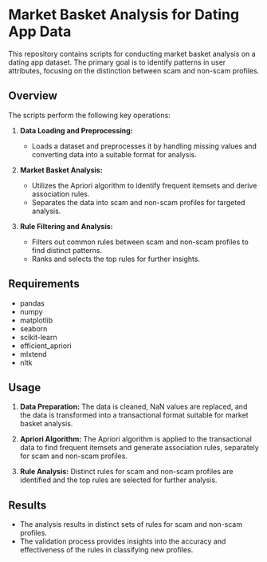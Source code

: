 # Market Basket Analysis for Dating App Data

This repository contains scripts for conducting market basket analysis on a dating app dataset. The primary goal is to identify patterns in user attributes, focusing on the distinction between scam and non-scam profiles.

## Overview

The scripts perform the following key operations:

1. **Data Loading and Preprocessing:**
    - Loads a dataset and preprocesses it by handling missing values and converting data into a suitable format for analysis.

2. **Market Basket Analysis:**
    - Utilizes the Apriori algorithm to identify frequent itemsets and derive association rules.
    - Separates the data into scam and non-scam profiles for targeted analysis.

3. **Rule Filtering and Analysis:**
    - Filters out common rules between scam and non-scam profiles to find distinct patterns.
    - Ranks and selects the top rules for further insights.
   
## Requirements

- pandas
- numpy
- matplotlib
- seaborn
- scikit-learn
- efficient_apriori
- mlxtend
- nltk

## Usage

1. **Data Preparation:** The data is cleaned, NaN values are replaced, and the data is transformed into a transactional format suitable for market basket analysis.

2. **Apriori Algorithm:** The Apriori algorithm is applied to the transactional data to find frequent itemsets and generate association rules, separately for scam and non-scam profiles.

3. **Rule Analysis:** Distinct rules for scam and non-scam profiles are identified and the top rules are selected for further analysis.

## Results

- The analysis results in distinct sets of rules for scam and non-scam profiles.
- The validation process provides insights into the accuracy and effectiveness of the rules in classifying new profiles.

